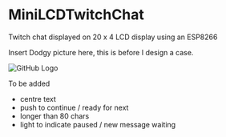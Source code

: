 # MiniLCDTwitchChat
Twitch chat displayed on 20 x 4 LCD display using an ESP8266

Insert Dodgy picture here, this is before I design a case.

![GitHub Logo](demo.png)


To be added

* centre text
* push to continue / ready for next
* longer than 80 chars
* light to indicate paused / new message waiting
